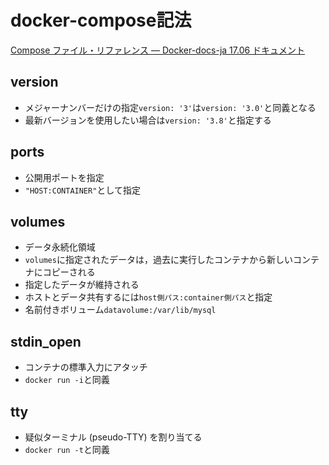 # docker-compose記法

[Compose ファイル・リファレンス — Docker-docs-ja 17.06 ドキュメント](http://docs.docker.jp/compose/compose-file.html#environment)

## version

* メジャーナンバーだけの指定`version: '3'`は`version: '3.0'`と同義となる
* 最新バージョンを使用したい場合は`version: '3.8'`と指定する

## ports

* 公開用ポートを指定
* `"HOST:CONTAINER"`として指定

## volumes

* データ永続化領域
* `volumes`に指定されたデータは，過去に実行したコンテナから新しいコンテナにコピーされる
* 指定したデータが維持される
* ホストとデータ共有するには`host側パス:container側パス`と指定
* 名前付きボリューム`datavolume:/var/lib/mysql`

## stdin_open

* コンテナの標準入力にアタッチ
* `docker run -i`と同義

## tty

* 疑似ターミナル (pseudo-TTY) を割り当てる
* `docker run -t`と同義

